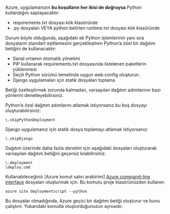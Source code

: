 Azure, uygulamanızın **bu koşulların her ikisi de doğruysa** Python kullandığını saptayacaktır:

* requirements.txt dosyası kök klasöründe
* .py dosyaları VEYA python belirten runtime.txt dosyası kök klasöründe

Durum böyle olduğunda, aşağıdaki ek Python işlemlerinin yanı sıra dosyaların standart eşitlemesini gerçekleştiren Python’a özel bir dağıtım betiğini de kullanacaktır:

* Sanal ortamın otomatik yönetimi
* PIP kullanarak requirements.txt dosyasında listelenen paketlerin yüklenmesi
* Seçili Python sürümü temelinde uygun web.config oluşturun.
* Django uygulamaları için statik dosyaları toplama

Betiği özelleştirmek zorunda kalmadan, varsayılan dağıtım adımlarının bazı yönlerini denetleyebilirsiniz.

Python’a özel dağıtım adımlarını atlamak istiyorsanız bu boş dosyayı oluşturabilirsiniz:

    \.skipPythonDeployment

Django uygulamanız için statik dosya toplamayı atlamak istiyorsanız:

    \.skipDjango 

Dağıtım üzerinde daha fazla denetim için aşağıdaki dosyaları oluşturarak varsayılan dağıtım betiğini geçersiz kılabilirsiniz:

    \.deployment
    \deploy.cmd

Kullanabileceğiniz [Azure komut satırı arabirimi] [ Azure command-line interface] dosyaları oluşturmak için.  Bu komutu proje klasörünüzden kullanın:

    azure site deploymentscript --python

Bu dosyalar olmadığında, Azure geçici bir dağıtım betiği oluşturur ve bunu çalıştırır.  Yukarıdaki komutla oluşturduğunuzun aynısıdır.

[Azure command-line interface]: http://azure.microsoft.com/downloads/
